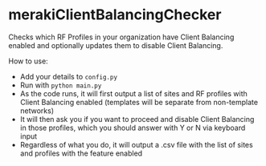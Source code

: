 # merakiClientBalancingChecker
Checks which RF Profiles in your organization have Client Balancing enabled and optionally updates them to disable Client Balancing.

How to use:
* Add your details to `config.py`
* Run with `python main.py`
* As the code runs, it will first output a list of sites and RF profiles with Client Balancing enabled (templates will be separate from non-template networks)
* It will then ask you if you want to proceed and disable Client Balancing in those profiles, which you should answer with Y or N via keyboard input
* Regardless of what you do, it will output a .csv file with the list of sites and profiles with the feature enabled
